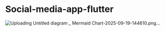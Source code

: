 # Social-media-app-flutter


![Uploading Untitled diagram _ Mermaid Chart-2025-09-19-144610.png…]()
